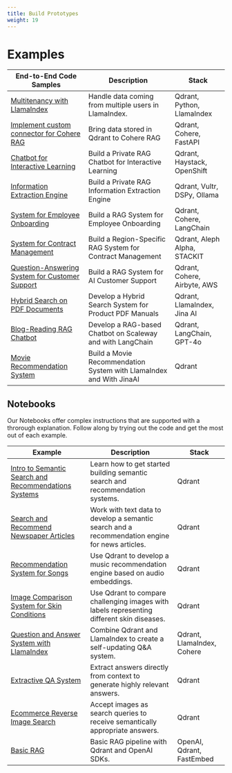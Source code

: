 ```yaml
---
title: Build Prototypes
weight: 19
---
```

# Examples

| End-to-End Code Samples                                                                   | Description                                                       | Stack                                       |   
|---------------------------------------------------------------------------------|-------------------------------------------------------------------|---------------------------------------------|
| [Multitenancy with LlamaIndex](../examples/llama-index-multitenancy/)          | Handle data coming from multiple users in LlamaIndex.             | Qdrant, Python, LlamaIndex                  |
| [Implement custom connector for Cohere RAG](../examples/cohere-rag-connector/) | Bring data stored in Qdrant to Cohere RAG                         | Qdrant, Cohere, FastAPI                     |
| [Chatbot for Interactive Learning](../examples/rag-chatbot-red-hat-openshift-haystack/)                                 | Build a Private RAG Chatbot for Interactive Learning              | Qdrant, Haystack, OpenShift                                      |  
| [Information Extraction Engine](../examples/rag-chatbot-vultr-dspy-ollama/)                                 | Build a Private RAG Information Extraction Engine               | Qdrant, Vultr, DSPy, Ollama                                      |  
| [System for Employee Onboarding](../examples/natural-language-search-oracle-cloud-infrastructure-cohere-langchain/)                                 | Build a RAG System for Employee Onboarding               | Qdrant, Cohere, LangChain                                      |  
| [System for Contract Management](../examples/rag-contract-management-stackit-aleph-alpha/)                                 | Build a Region-Specific RAG System for Contract Management              | Qdrant, Aleph Alpha, STACKIT                                      |  
| [Question-Answering System for Customer Support](../examples/rag-customer-support-cohere-airbyte-aws/)                                 | Build a RAG System for AI Customer Support               | Qdrant, Cohere, Airbyte, AWS                                      |  
| [Hybrid Search on PDF Documents](../examples/hybrid-search-llamaindex-jinaai/)                                 | Develop a Hybrid Search System for Product PDF Manuals                | Qdrant, LlamaIndex, Jina AI   
| [Blog-Reading RAG Chatbot](../examples/rag-chatbot-scaleway)                                 | Develop a RAG-based Chatbot on Scaleway and with LangChain                | Qdrant, LangChain, GPT-4o   
| [Movie Recommendation System](../examples/recommendation-system-ovhcloud/)                                 | Build a Movie Recommendation System with LlamaIndex and With JinaAI             | Qdrant |   


## Notebooks

Our Notebooks offer complex instructions that are supported with a throrough explanation. Follow along by trying out the code and get the most out of each example.

| Example                                                                                                                                                                                                                               | Description                                                                                     | Stack                      |   
|---------------------------------------------------------------------------------------------------------------------------------------------------------------------------------------------------------------------------------------|-------------------------------------------------------------------------------------------------|----------------------------|
| [Intro to Semantic Search and Recommendations Systems](https://githubtocolab.com/qdrant/examples/blob/master/qdrant_101_getting_started/getting_started.ipynb)                                                                        | Learn how to get started building semantic search and recommendation systems.                   | Qdrant                     | 
| [Search and Recommend Newspaper Articles](https://githubtocolab.com/qdrant/examples/blob/master/qdrant_101_text_data/qdrant_and_text_data.ipynb)                                                                                      | Work with text data to develop a semantic search and a recommendation engine for news articles. | Qdrant                     | 
| [Recommendation System for Songs](https://githubtocolab.com/qdrant/examples/blob/master/qdrant_101_audio_data/03_qdrant_101_audio.ipynb)                                                                                              | Use Qdrant to develop a music recommendation engine based on audio embeddings.                  | Qdrant                     | 
| [Image Comparison System for Skin Conditions](https://colab.research.google.com/github/qdrant/examples/blob/master/qdrant_101_image_data/04_qdrant_101_cv.ipynb)                                                                      | Use Qdrant to compare challenging images with labels representing different skin diseases.      | Qdrant                     | 
| [Question and Answer System with LlamaIndex](https://githubtocolab.com/qdrant/examples/blob/master/llama_index_recency/Qdrant%20and%20LlamaIndex%20%E2%80%94%20A%20new%20way%20to%20keep%20your%20Q%26A%20systems%20up-to-date.ipynb) | Combine Qdrant and LlamaIndex to create a self-updating Q&A system.                             | Qdrant, LlamaIndex, Cohere | 
| [Extractive QA System](https://githubtocolab.com/qdrant/examples/blob/master/extractive_qa/extractive-question-answering.ipynb)                                                                                                       | Extract answers directly from context to generate highly relevant answers.                      | Qdrant                     | 
| [Ecommerce Reverse Image Search](https://githubtocolab.com/qdrant/examples/blob/master/ecommerce_reverse_image_search/ecommerce-reverse-image-search.ipynb)                                                                           | Accept images as search queries to receive semantically appropriate answers.                    | Qdrant                     | 
| [Basic RAG](https://githubtocolab.com/qdrant/examples/blob/master/rag-openai-qdrant/rag-openai-qdrant.ipynb)                                                                                                                          | Basic RAG pipeline with Qdrant and OpenAI SDKs.                                                  | OpenAI, Qdrant, FastEmbed  |
